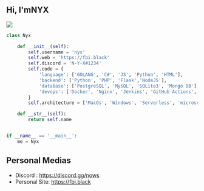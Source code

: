 ## Hi, I'mNYX
![](https://cdn.discordapp.com/attachments/1005074376531656715/1030773077933555752/Sans_titre.png)
```python
class Nyx

    def __init__(self):
        self.username = 'nyx'
        self.web = 'https://fbi.black'
        self.discord = '𝙽-𝚈-𝚇#1234'
        self.code = {
            'language': ['GOLANG', 'C#', 'JS', 'Python', 'HTML'],
            'backend': ['Python', 'PHP', 'Flask','NodeJS'],
            'database': ['PostgreSQL', 'MySQL', 'SQLite3', 'Mongo DB'],
            'devops': ['Docker', 'Nginx', 'Jenkins', 'GitHub Actions', 'AWS', 'Heroku'],
        }
        self.architecture = ['MacOs', 'Windows', 'Serverless', 'microservices']

    def __str__(self):
        return self.name


if __name__ == '__main__':
    me = Nyx


```
## Personal Medias

- Discord : https://discord.gg/nows
- Personal Site: https://fbi.black
